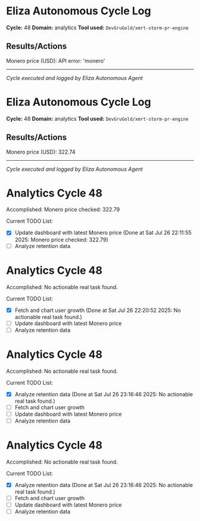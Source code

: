 # Eliza Autonomous Cycle Log

**Cycle:** 48
**Domain:** analytics
**Tool used:** `DevGruGold/xmrt-storm-pr-engine`

## Results/Actions
Monero price (USD): API error: 'monero'

---
*Cycle executed and logged by Eliza Autonomous Agent*

# Eliza Autonomous Cycle Log

**Cycle:** 48
**Domain:** analytics
**Tool used:** `DevGruGold/xmrt-storm-pr-engine`

## Results/Actions
Monero price (USD): 322.74

---
*Cycle executed and logged by Eliza Autonomous Agent*

# Analytics Cycle 48

Accomplished: Monero price checked: 322.79

Current TODO List:

- [x] Update dashboard with latest Monero price  (Done at Sat Jul 26 22:11:55 2025: Monero price checked: 322.79)
- [ ] Analyze retention data

# Analytics Cycle 48

Accomplished: No actionable real task found.

Current TODO List:

- [x] Fetch and chart user growth  (Done at Sat Jul 26 22:20:52 2025: No actionable real task found.)
- [ ] Update dashboard with latest Monero price
- [ ] Analyze retention data

# Analytics Cycle 48

Accomplished: No actionable real task found.

Current TODO List:

- [x] Analyze retention data  (Done at Sat Jul 26 23:16:46 2025: No actionable real task found.)
- [ ] Fetch and chart user growth
- [ ] Update dashboard with latest Monero price
- [ ] Analyze retention data

# Analytics Cycle 48

Accomplished: No actionable real task found.

Current TODO List:

- [x] Analyze retention data  (Done at Sat Jul 26 23:16:46 2025: No actionable real task found.)
- [ ] Fetch and chart user growth
- [ ] Update dashboard with latest Monero price
- [ ] Analyze retention data